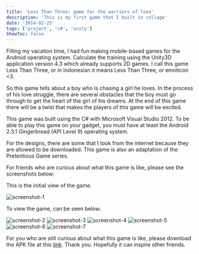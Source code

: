 ```yaml
---
title: 'Less Than Three: game for the warriors of love'
description: 'This is my first game that I built in collage'
date: '2014-02-25'
tags: ['project', 'c#', 'unity']
ShowToc: false
---
```


Filling my vacation time, I had fun making mobile-based games for the Android operating system. Calculate the training using the Unity3D application version 4.3 which already supports 2D games. I call this game Less Than Three, or in Indonesian it means Less Than Three, or emoticon <3.

So this game tells about a boy who is chasing a girl he loves. In the process of his love struggle, there are several obstacles that the boy must go through to get the heart of the girl of his dreams. At the end of this game there will be a twist that makes the players of this game will be excited.

This game was built using the C# with Microsoft Visual Studio 2012. To be able to play this game on your gadget, you must have at least the Android 2.3.1 Gingerbread (API Level 9) operating system.

For the designs, there are some that I took from the internet because they are allowed to be downloaded. This game is also an adaptation of the Pretentious Game series.

For friends who are curious about what this game is like, please see the screenshots below:

This is the initial view of the game.

![screenshot-1](/images/less-than-three-1.png)

To view the game, can be seen below.

![screenshot-2](/images/less-than-three-2.png)
![screenshot-3](/images/less-than-three-3.png)
![screenshot-4](/images/less-than-three-4.png)
![screenshot-5](/images/less-than-three-5.png)
![screenshot-6](/images/less-than-three-6.png)
![screenshot-7](/images/less-than-three-7.png)

For you who are still curious about what this game is like, please download the APK file at this [link](http://1drv.ms/Me5Dr7). Thank you. Hopefully it can inspire other friends.
